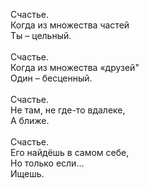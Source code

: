Счастье.<br />Когда из множества частей<br />Ты – цельный.<br /><br />Счастье.<br />Когда из множества «друзей"<br />Один – бесценный.<br /><br />Счастье.<br />Не там, не где-то вдалеке,<br />А ближе.<br /><br />Счастье.<br />Его найдёшь в самом себе,<br />Но только если…<br />Ищешь.